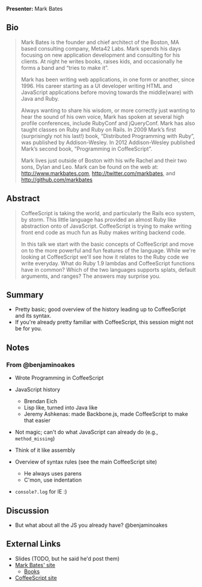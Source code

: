 **Presenter:** Mark Bates

## Bio

> Mark Bates is the founder and chief architect of the Boston, MA based consulting company, Meta42 Labs. Mark spends his days focusing on new application development and consulting for his clients. At night he writes books, raises kids, and occasionally he forms a band and “tries to make it”.
>
> Mark has been writing web applications, in one form or another, since 1996. His career starting as a UI developer writing HTML and JavaScript applications before moving towards the middle(ware) with Java and Ruby.
>
> Always wanting to share his wisdom, or more correctly just wanting to hear the sound of his own voice, Mark has spoken at several high profile conferences, include RubyConf and jQueryConf. Mark has also taught classes on Ruby and Ruby on Rails. In 2009 Mark’s first (surprisingly not his last!) book, “Distributed Programming with Ruby”, was published by Addison-Wesley. In 2012 Addison-Wesley published Mark’s second book, “Programming in CoffeeScript”.
>
> Mark lives just outside of Boston with his wife Rachel and their two sons, Dylan and Leo. Mark can be found on the web at: http://www.markbates.com, http://twitter.com/markbates, and http://github.com/markbates

## Abstract

> CoffeeScript is taking the world, and particularly the Rails eco system, by storm. This little language has provided an almost Ruby like abstraction onto of JavaScript. CoffeeScript is trying to make writing  front end code as much fun as Ruby makes writing backend code.
>
> In this talk we start with the basic concepts of CoffeeScript and move on to the more powerful and fun features of the language. While we're looking at CoffeeScript we'll see how it relates to the Ruby code we write everyday. What do Ruby 1.9 lambdas and CoffeeScript functions have in common? Which of the two languages supports splats, default arguments, and ranges? The answers may surprise you.

## Summary

* Pretty basic; good overview of the history leading up to CoffeeScript and its syntax.
* If you're already pretty familiar with CoffeeScript, this session might not be for you.

## Notes

### From @benjaminoakes

* Wrote Programming in CoffeeScript
* JavaScript history
    * Brendan Eich
    * Lisp like, turned into Java like
    * Jeremy Ashkenas: made Backbone.js, made CoffeeScript to make that easier
* Not magic; can't do what JavaScript can already do (e.g., `method_missing`)
* Think of it like assembly

* Overview of syntax rules (see the main CoffeeScript site)
    * He always uses parens
    * C'mon, use indentation

* `console?.log` for IE :)

## Discussion

* But what about all the JS you already have?  @benjaminoakes

## External Links

* Slides (TODO, but he said he'd post them)
* [Mark Bates' site](http://www.markbates.com/)
    * [Books](http://metabates.com/books.html)
* [CoffeeScript site](http://coffeescript.org/)
